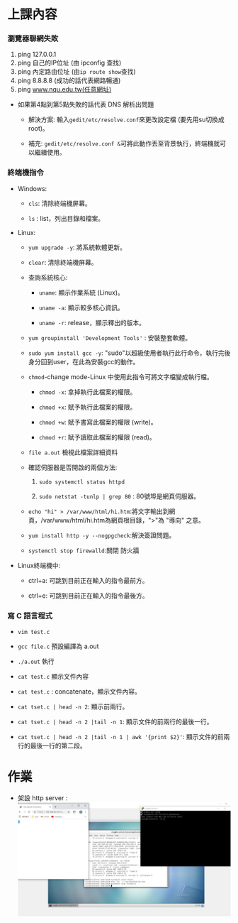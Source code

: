 # 上課內容

### 瀏覽器聯網失敗

1. ping 127.0.0.1
2. ping 自己的IP位址 (由 ipconfig 查找)
3. ping 內定路由位址 (由`ip route show`查找)
4. ping 8.8.8.8 (成功的話代表網路暢通)
5. ping www.nqu.edu.tw(任意網址)
* 如果第4點到第5點失敗的話代表 DNS 解析出問題

    * 解決方案: 輸入`gedit/etc/resolve.conf`來更改設定檔 (要先用su切換成root)。
    
    * 補充: `gedit/etc/resolve.conf &`可將此動作丟至背景執行，終端機就可以繼續使用。

### 終端機指令

* Windows:

   * `cls`: 清除終端機屏幕。

   * `ls` : list，列出目錄和檔案。

* Linux:

   * `yum upgrade -y`: 將系統軟體更新。

   * `clear`: 清除終端機屏幕。

   * 查詢系統核心:

       * `uname`: 顯示作業系統 (Linux)。

       * `uname -a`: 顯示較多核心資訊。

       * `uname -r`: release，顯示釋出的版本。

    * `yum groupinstall 'Development Tools'` : 安裝整套軟體。

    * `sudo yum install gcc -y`: "sudo"以超級使用者執行此行命令，執行完後身分回到user，在此為安裝gcc的動作。

    * `chmod`-change mode-Linux 中使用此指令可將文字檔變成執行檔。

      * `chmod -x`: 拿掉執行此檔案的權限。

      * `chmod +x`: 賦予執行此檔案的權限。

      * `chmod +w`: 賦予書寫此檔案的權限 (write)。

      * `chmod +r`: 賦予讀取此檔案的權限 (read)。

    * `file a.out` 檢視此檔案詳細資料

    * 確認伺服器是否開啟的兩個方法: 

      1. `sudo systemctl status httpd`

      2. `sudo netstat -tunlp | grep 80` : 80號埠是網頁伺服器。

    * `echo "hi" > /var/www/html/hi.htm`:將文字輸出到網頁，/var/www/html/hi.htm為網頁根目錄，">"為 "導向" 之意。

    * `yum install http -y --nogpgcheck`:解決簽證問題。

    * `systemctl stop firewalld`:關閉 防火牆

 * Linux終端機中:

   * ctrl+a: 可跳到目前正在輸入的指令最前方。
   
   * ctrl+e: 可跳到目前正在輸入的指令最後方。
### 寫 C 語言程式
* `vim test.c`

* `gcc file.c` 預設編譯為 a.out 

* `./a.out` 執行

* `cat test.c` 顯示文件內容

* `cat test.c` : concatenate，顯示文件內容。

* `cat tset.c | head -n 2`: 顯示前兩行。

* `cat tset.c | head -n 2 |tail -n 1`: 顯示文件的前兩行的最後一行。

* `cat tset.c | head -n 2 |tail -n 1 | awk '{print $2}'`: 顯示文件的前兩行的最後一行的第二段。
   
# 作業
* 架設 http server :
![](image/httpd.jpg)
